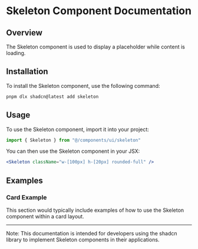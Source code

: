 # Skeleton Component Documentation

## Overview
The Skeleton component is used to display a placeholder while content is loading.

## Installation
To install the Skeleton component, use the following command:

```bash
pnpm dlx shadcn@latest add skeleton
```

## Usage
To use the Skeleton component, import it into your project:

```javascript
import { Skeleton } from "@/components/ui/skeleton"
```

You can then use the Skeleton component in your JSX:

```jsx
<Skeleton className="w-[100px] h-[20px] rounded-full" />
```

## Examples

### Card Example
This section would typically include examples of how to use the Skeleton component within a card layout.

---

Note: This documentation is intended for developers using the shadcn library to implement Skeleton components in their applications.
